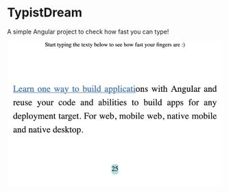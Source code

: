 # TypistDream

A simple Angular project to check how fast you can type!

![Typing](https://github.com/natanportilho/typist-dream/blob/master/typist-dream/src/assets/typing.png)
